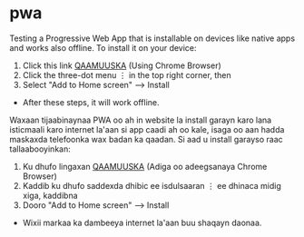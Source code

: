 # pwa
Testing a Progressive Web App that is installable on devices like native apps and works also offline.
To install it on your device:
  1. Click this link [QAAMUUSKA](https://mohamedisaac.github.io/pwa/) (Using Chrome Browser)
  2. Click the three-dot menu ⋮ in the top right corner, then
  3. Select "Add to Home screen" --> Install
     
- After these steps, it will work offline.

Waxaan tijaabinaynaa PWA oo ah in website la install garayn karo lana isticmaali karo internet la'aan si app caadi ah oo kale, isaga oo aan hadda maskaxda telefoonka wax badan ka qaadan.
Si aad u install garayso raac tallaabooyinkan:
  1. Ku dhufo lingaxan [QAAMUUSKA](https://mohamedisaac.github.io/pwa/) (Adiga oo adeegsanaya Chrome Browser)
  2. Kaddib ku dhufo saddexda dhibic ee isdulsaaran ⋮ ee dhinaca midig xiga, kaddibna
  3. Dooro "Add to Home screen" --> Install
     
- Wixii markaa ka dambeeya internet la'aan buu shaqayn daonaa.
